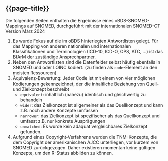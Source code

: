 ## {{page-title}}

Die folgenden Seiten enthalten die Ergebnisse eines oBDS-SNOMED-Mappings auf SNOMED, durchgeführt mit der internationalen SNOMED-CT Version März 2024


1. Es wurde Fokus auf die im oBDS hinterlegten Antwortlisten gelegt. Für das Mapping von anderen nationalen und internationalen Klassifikationen und Terminologien (ICD-10, ICD-O, OPS, ATC, ...) ist das BfArM der zuständige Ansprechpartner. 
1. Neben den Antwortlisten sind die Datenfelder selbst häufig ebenfalls in SNOMED und oder LOINC kodiert. (zu finden als `code`-Element an den meisten Ressourcen)
1. Äquivalenz-Bewertung: Jeder Code ist mit einem von vier möglichen Kodierungen gekennzeichnet, der die inhaltliche Beziehung von Quell- und Zielkonzept beschreibt
    - `equivalent`: inhaltlich (nahezu) identisch und gleichwertig zu behandeln
    - `wider`: das Zielkonzept ist allgemeiner als das Quellkonzept und kann z.B. noch andere Konzepte umfassen
    - `narrower`: das Zielkonzept ist spezifischer als das Quellkonzept und umfasst z.B. nur konkrete Ausprägungen
    - `unmatched`: Es wurde kein adäquat vergleichbares Zielkonzept gefunden. 
1. Aufgrund eines Copyright-Verfahrens wurden die TNM-Konzepte, die dem Copyright der amerikanischen AJCC unterliegen, vor kurzem von SNOMED zurückgezogen. Daher existieren momentan keine gültigen Konzepte, um den R-Status abbilden zu können. 